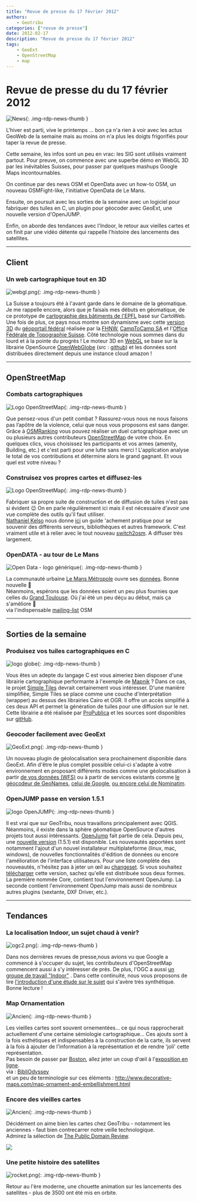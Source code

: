 ```yaml
---
title: "Revue de presse du 17 février 2012"
authors:
    - Geotribu
categories: ["revue de presse"]
date: 2012-02-17
description: "Revue de presse du 17 février 2012"
tags:
    - GeoExt
    - OpenStreetMap
    - map
---
```


# Revue de presse du du 17 février 2012

![News](https://cdn.geotribu.fr/img/internal/icons-rdp-news/news.png "Icône news générique"){: .img-rdp-news-thumb }

L'hiver est parti, vive le printemps ... bon ça n'a rien à voir avec les actus GeoWeb de la semaine mais au moins on n'a plus les doigts frigorifiés pour taper la revue de presse.  

Cette semaine, les infos sont un peu en vrac: les SIG sont utilisés vraiment partout. Pour preuve, on commence avec une superbe démo en WebGL 3D par les inévitables Suisses, pour passer par quelques mashups Google Maps incontournables.

On continue par des news OSM et OpenData avec un how-to OSM, un nouveau OSMFight-like, l'initiative OpenData de Le Mans.

Ensuite, on poursuit avec les sorties de la semaine avec un logiciel pour fabriquer des tuiles en C, un plugin pour géocoder avec GeoExt, une nouvelle version d'OpenJUMP.

Enfin, on aborde des tendances avec l'Indoor, le retour aux vieilles cartes et on finit par une vidéo détente qui rappelle l'histoire des lancements des satellites.

----

## Client

### Un web cartographique tout en 3D

![webgl.png](https://cdn.geotribu.fr/img/logos-icones/logiciels_librairies/webgl.png){: .img-rdp-news-thumb }

La Suisse a toujours été à l'avant garde dans le domaine de la géomatique. Je me rappelle encore, alors que je faisais mes débuts en géomatique, de ce prototype de [cartographie des bâtiments de l'EPFL](http://plan.epfl.ch/) basé sur CartoWeb. Une fois de plus, ce pays nous montre son dynamisme avec cette [version 3D](http://swiss3d.openwebglobe.org/) du [géoportail fédéral](http://www.geo.admin.ch/) réalisée par la [FHNW](http://www.fhnw.ch/habg/ivgi), [CampToCamp SA](http://www.camptocamp.com/) et l'[Office Fédérale de Topographie Suisse](http://www.swisstopo.admin.ch/internet/swisstopo/fr/home.html). Côté technologie nous sommes dans du lourd et à la pointe du progrès ! Le moteur 3D en [WebGL](https://fr.wikipedia.org/wiki/WebGL) se base sur la librairie OpenSource [OpenWebGlobe](http://wiki.openwebglobe.org/doku.php?id=start) (src : [github](https://github.com/OpenWebGlobe)) et les données sont distribuées directement depuis une instance cloud amazon !

----

## OpenStreetMap

### Combats cartographiques

![Logo OpenStreetMap](https://cdn.geotribu.fr/img/logos-icones/OpenStreetMap/Openstreetmap.png){: .img-rdp-news-thumb }

Que pensez-vous d'un petit combat ? Rassurez-vous nous ne nous faisons pas l’apôtre de la violence, celui que nous vous proposons est sans danger. Grâce à [OSMRanking](http://osmranking.altogetherlost.com/) vous pouvez réaliser un duel cartographique avec un ou plusieurs autres contributeurs [OpenStreetMap](https://www.openstreetmap.org/) de votre choix. En quelques clics, vous choisissez les participants et vos armes (amenity, Building, etc.) et c'est parti pour une lutte sans merci ! L'application analyse le total de vos contributions et détermine alors le grand gagnant. Et vous quel est votre niveau ?

### Construisez vos propres cartes et diffusez-les

![Logo OpenStreetMap](https://cdn.geotribu.fr/img/logos-icones/OpenStreetMap/Openstreetmap.png){: .img-rdp-news-thumb }

Fabriquer sa propre suite de construction et de diffusion de tuiles n'est pas si évident :wink: On en parle régulièrement ici mais il est nécessaire d'avoir une vue complète des outils qu'il faut utiliser.  
[Nathaniel Kelso](http://kelso.it/blog/) nous donne [ici](https://github.com/nvkelso/geo-how-to/wiki) un guide 'achement pratique pour se souvenir des différents serveurs, bibliothèques et autres framework. C'est vraiment utile et à relier avec le tout nouveau [switch2osm](http://switch2osm.org/). A diffuser très largement.

### OpenDATA - au tour de Le Mans

![Open Data - logo générique](https://cdn.geotribu.fr/img/logos-icones/divers/opendata.jpg){: .img-rdp-news-thumb }

La communauté urbaine [Le Mans Métropole](http://www.lemans.fr/) ouvre ses [données](http://www.lemainelibre.fr/actualite/le-virage-numerique-du-mans-08-02-2012-28761). Bonne nouvelle :slightly_smiling_face:  
Néanmoins, espérons que les données soient un peu plus fournies que celles du [Grand Toulouse](http://data.grandtoulouse.fr/). Où j'ai été un peu déçu au début, mais ça s'améliore :slightly_smiling_face:  
via l'indispensable [mailing-list](http://lists.openstreetmap.org/pipermail/talk-fr/2012-February/040322.html) OSM

----

## Sorties de la semaine

### Produisez vos tuiles cartographiques en C

![logo globe](https://cdn.geotribu.fr/img/internal/icons-rdp-news/world.png "Icône de globe"){: .img-rdp-news-thumb }

Vous êtes un adepte du langage C est vous aimeriez bien disposer d'une librairie cartographique performante à l'exemple de [Mapnik](http://mapnik.org/) ? Dans ce cas, le projet [Simple Tiles](http://propublica.github.com/simple-tiles/) devrait certainement vous intéresser. D'une manière simplifiée, Simple Tiles se place comme une couche d'interprétation (wrapper) au dessus des librairies Cairo et OGR. Il offre un accès simplifié à ces deux API et permet la génération de tuiles pour une diffusion sur le net. Cette librairie a été réalisée par [ProPublica](http://www.propublica.org/) et les sources sont disponibles sur [gitHub](https://github.com/propublica/simple-tiles).

### Geocoder facilement avec GeoExt

![GeoExt.png](https://cdn.geotribu.fr/img/logos-icones/logiciels_librairies/geoext.png){: .img-rdp-news-thumb }

Un nouveau plugin de géolocalisation sera prochainement disponible dans GeoExt. Afin d'être le plus complet possible celui-ci s'adapte à votre environnement en proposant différents modes comme une géolocalisation à partir [de vos données (WFS)](http://dev.geoext.org/trunk/geoext/examples/geocoder-wfs.html) ou à partir de services existants comme [le géocodeur de GeoNames](http://dev.geoext.org/trunk/geoext/examples/geocoder-geonames.html), [celui de Google](http://dev.geoext.org/trunk/geoext/examples/geocoder-google.html), [ou encore celui de Nominatim](http://dev.geoext.org/trunk/geoext/examples/geocoder.html).

### OpenJUMP passe en version 1.5.1

![logo OpenJUMP](https://cdn.geotribu.fr/img/logos-icones/logiciels_librairies/openjump.png){: .img-rdp-news-thumb }

Il est vrai que sur GeoTribu, nous travaillons principalement avec QGIS. Néanmoins, il existe dans la sphère géomatique OpenSource d'autres projets tout aussi intéressants. [OpenJump](http://www.openjump.org/) fait partie de cela. Depuis peu, une [nouvelle version](http://sourceforge.net/projects/jump-pilot/files/OpenJUMP/1.5.1/) (1.5.1) est disponible. Les nouveautés apportées sont notamment l'ajout d'un nouvel installateur multiplateforme (linux, mac, windows), de nouvelles fonctionnalités d'édition de données ou encore l'amélioration de l'interface utilisateurs. Pour une liste complète des nouveautés, n'hésitez pas à jeter un œil au [changeset](http://jump-pilot.svn.sourceforge.net/viewvc/jump-pilot/core/trunk/Changes.txt?revision=2721&view=markup). Si vous souhaitez [télécharger](http://sourceforge.net/projects/jump-pilot/files/OpenJUMP/1.5.1/) cette version, sachez qu'elle est distribuée sous deux formes. La première nommée Core, contient tout l'environnement OpenJump. La seconde contient l'environnement OpenJump mais aussi de nombreux autres plugins (sextante, DXF Driver, etc.).

----

## Tendances

### La localisation Indoor, un sujet chaud à venir?

![ogc2.png](https://cdn.geotribu.fr/img/logos-icones/entreprises_association/ogc.png){: .img-rdp-news-thumb }

Dans nos dernières revues de presse,nous avions vu que Google a commencé à s'occuper du sujet, les contributeurs d'OpenStreetMap commencent aussi à s'y intéresser de près. De plus, l'OGC a aussi [un groupe de travail "Indoor"](http://www.ogcnetwork.net/indoorlocation) . Dans cette continuité, nous vous proposons de lire [l'introduction d'une étude sur le sujet](http://stack.nil.com/ipcorner/IndoorLocationBasedServices/#chapter1) qui s'avère très synthétique. Bonne lecture !

### Map Ornamentation

![Ancien](https://cdn.geotribu.fr/img/internal/icons-rdp-news/ancien.png "Globe ancien"){: .img-rdp-news-thumb }

Les vieilles cartes sont souvent ornementées... ce qui nous rapprocherait actuellement d'une certaine sémiologie cartographique... Ces ajouts sont à la fois esthétiques et indispensables à la construction de la carte, ils servent à la fois à ajouter de l'information à la représentation et de rendre 'joli' cette représentation.  
Pas besoin de passer par [Boston](https://www.openstreetmap.org/?lat=42.3604488372803&lon=-71.059741973877&zoom=13), allez jeter un coup d'œil à l'[exposition en ligne](http://www.hcl.harvard.edu/libraries/maps/exhibits/baroque/).  
via : [BibliOdyssey](http://bibliodyssey.blogspot.com/2012/02/map-ornamentation.html)  
et un peu de terminologie sur ces éléments : <http://www.decorative-maps.com/map-ornament-and-embellishment.html>

### Encore des vieilles cartes

![Ancien](https://cdn.geotribu.fr/img/internal/icons-rdp-news/ancien.png "Globe ancien"){: .img-rdp-news-thumb }

Décidément on aime bien les cartes chez GeoTribu - notamment les anciennes - faut bien contrecarrer notre veille technologique.  
Admirez la sélection de [The Public Domain Review](http://publicdomainreview.org/2011/09/22/maps-from-geographicus/).

![](https://upload.wikimedia.org/wikipedia/commons/thumb/4/48/1853_Kaei_6_Japanese_Map_of_the_World_-_Geographicus_-_ChikyuBankokuHozu-nakajima-1853.jpg/800px-1853_Kaei_6_Japanese_Map_of_the_World_-_Geographicus_-_ChikyuBankokuHozu-nakajima-1853.jpg)

### Une petite histoire des satellites

![rocket.png](https://cdn.geotribu.fr/img/logos-icones/divers/rocket.png){: .img-rdp-news-thumb }

Retour au l'ère moderne, une chouette animation sur les lancements des satellites - plus de 3500 ont été mis en orbite.
